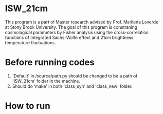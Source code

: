 # ISW_21cm
This program is a part of Master research advised by Prof. Marilena Loverde at Stony Brook University. The goal of this program is constraning cosmological parameters by Fisher analysis using the cross-correlation functions of Integrated Sachs-Wolfe effect and 21cm brightness temperature fluctuations.

# Before running codes
1. 'Default' in /source/path.py should be changed to be a path of 'ISW_21cm' folder in the machine.
2. Should do 'make' in both 'class_syn' and 'class_new' folder.

# How to run

